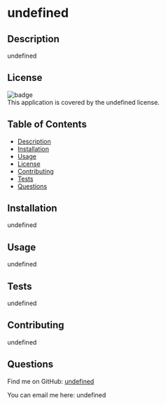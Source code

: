 # undefined
    
  ## Description
   undefined

   ## License
   ![badge](https://img.shields.io/badge/license-undefined-brightgreen)
   <br />
   This application is covered by the undefined license.
  
  ## Table of Contents
  - [Description](#description)
  - [Installation](#installation)
  - [Usage](#usage)
  - [License](#license)
  - [Contributing](#contributing)
  - [Tests](#tests)
  - [Questions](#questions)
  
  ## Installation
   undefined
  
  ## Usage
  undefined 

  ## Tests
  undefined

  ## Contributing
  undefined

  ## Questions
  
  Find me on GitHub: [undefined](https://github.com/undefined)
  
  You can email me here: undefined
 